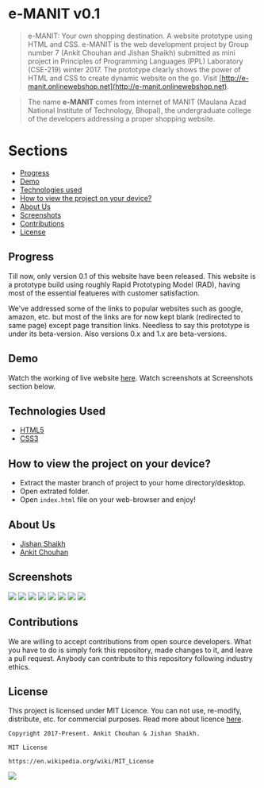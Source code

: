 # e-MANIT v0.1
> e-MANIT: Your own shopping destination. A website prototype using HTML and CSS. e-MANIT is the web development project by Group number 7 (Ankit Chouhan and Jishan Shaikh) submitted as mini project in Principles of Programming Languages (PPL) Laboratory (CSE-219) winter 2017. The prototype clearly shows the power of HTML and CSS to create dynamic website on the go. Visit [http://e-manit.onlinewebshop.net](http://e-manit.onlinewebshop.net).

> The name **e-MANIT** comes from internet of MANIT (Maulana Azad National Institute of Technology, Bhopal), the undergraduate college of the developers addressing a proper shopping website.

# Sections
- [Progress](https://github.com/AnkitJishan/e-MANIT/)
- [Demo](https://github.com/AnkitJishan/e-MANIT)
- [Technologies used](https://github.com/AnkitJishan/e-MANIT)
- [How to view the project on your device?](https://github.com/AnkitJishan/e-MANIT)
- [About Us](https://github.com/AnkitJishan/e-MANIT)
- [Screenshots](https://github.com/AnkitJishan/e-MANIT)
- [Contributions](https://github.com/AnkitJishan/e-MANIT)
- [License](https://github.com/AnkitJishan/e-MANIT)

## Progress
Till now, only version 0.1 of this website have been released. This website is a prototype build using roughly Rapid Prototyping Model (RAD), having most of the essential featueres with customer satisfaction. 

We've addressed some of the links to popular websites such as google, amazon, etc. but most of the links are for now kept blank (redirected to same page) except page transition links. Needless to say this prototype is under its beta-version. Also versions 0.x and 1.x are beta-versions.

## Demo
Watch the working of live website [here](http://e-manit.onlinewebshop.net). Watch screenshots at Screenshots section below.

## Technologies Used
- [HTML5](https://en.wikipedia.org/wiki/HTML)
- [CSS3](https://en.wikipedia.org/wiki/Cascading_Style_Sheets)

## How to view the project on your device?
- Extract the master branch of project to your home directory/desktop.
- Open extrated folder.
- Open ``index.html`` file on your web-browser and enjoy!

## About Us
- [Jishan Shaikh](github.com/jishanshaikh4)
- [Ankit Chouhan](github.com/ankitchouhandws)

## Screenshots
![](https://github.com/AnkitJishan/e-MANIT/blob/master/resources/Screenshot%20from%202018-07-19%2022-37-04.png)
![](https://github.com/AnkitJishan/e-MANIT/blob/master/resources/Screenshot%20from%202018-07-19%2022-37-47.png)
![](https://github.com/AnkitJishan/e-MANIT/blob/master/resources/Screenshot%20from%202018-07-19%2022-41-00.png)
![](https://github.com/AnkitJishan/e-MANIT/blob/master/resources/Screenshot%20from%202018-07-19%2022-41-13.png)
![](https://github.com/AnkitJishan/e-MANIT/blob/master/resources/Screenshot%20from%202018-07-19%2022-41-17.png)
![](https://github.com/AnkitJishan/e-MANIT/blob/master/resources/Screenshot%20from%202018-07-19%2022-41-30.png)
![](https://github.com/AnkitJishan/e-MANIT/blob/master/resources/Screenshot%20from%202018-07-19%2022-43-41.png)
![](https://github.com/AnkitJishan/e-MANIT/blob/master/resources/Screenshot%20from%202018-07-19%2022-43-48.png)

## Contributions
We are willing to accept contributions from open source developers. What you have to do is simply fork this repository, made changes to it, and leave a pull request. Anybody can contribute to this repository following industry ethics.

## License
This project is licensed under MIT Licence. You can not use, re-modify, distribute, etc. for commercial purposes. Read more about licence [here]().

    Copyright 2017-Present. Ankit Chouhan & Jishan Shaikh.

    MIT License

    https://en.wikipedia.org/wiki/MIT_License

![](https://upload.wikimedia.org/wikipedia/commons/f/f8/License_icon-mit-88x31-2.svg)
